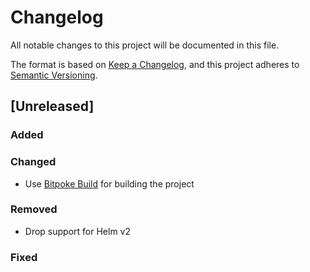 # Changelog
All notable changes to this project will be documented in this file.

The format is based on [Keep a Changelog](https://keepachangelog.com/en/1.0.0/), and this project
adheres to [Semantic Versioning](https://semver.org/spec/v2.0.0.html).


## [Unreleased]
### Added
### Changed
 * Use [Bitpoke Build](https://github.com/bitpoke/build) for building the
   project
### Removed
 * Drop support for Helm v2
### Fixed
